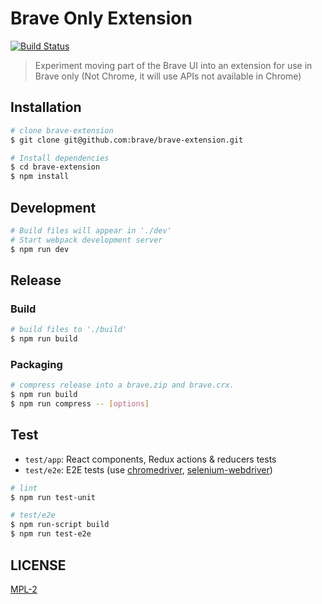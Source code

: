 # Brave Only Extension

[![Build Status](https://travis-ci.org/brave/brave-extension.svg?branch=master)](https://travis-ci.org/brave/brave-extension)

> Experiment moving part of the Brave UI into an extension for use in Brave only (Not Chrome, it will use APIs not available in Chrome)

## Installation

```bash
# clone brave-extension
$ git clone git@github.com:brave/brave-extension.git

# Install dependencies
$ cd brave-extension
$ npm install
```

## Development

```bash
# Build files will appear in './dev'
# Start webpack development server
$ npm run dev
```

## Release

### Build

```bash
# build files to './build'
$ npm run build
```

### Packaging


```bash
# compress release into a brave.zip and brave.crx.
$ npm run build
$ npm run compress -- [options]
```

## Test

* `test/app`: React components, Redux actions & reducers tests
* `test/e2e`: E2E tests (use [chromedriver](https://www.npmjs.com/package/chromedriver), [selenium-webdriver](https://www.npmjs.com/package/selenium-webdriver))

```bash
# lint
$ npm run test-unit

# test/e2e
$ npm run-script build
$ npm run test-e2e
```

## LICENSE

[MPL-2](LICENSE)
